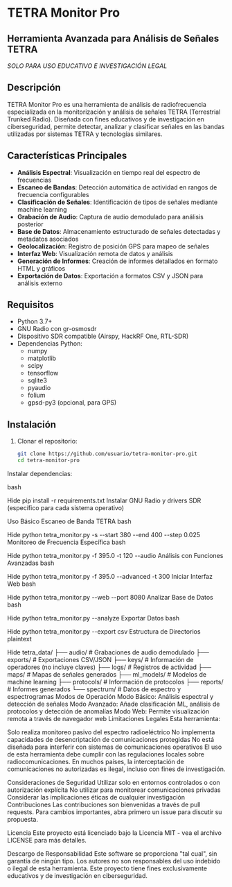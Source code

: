 # TETRA Monitor Pro

## Herramienta Avanzada para Análisis de Señales TETRA

*SOLO PARA USO EDUCATIVO E INVESTIGACIÓN LEGAL*

## Descripción

TETRA Monitor Pro es una herramienta de análisis de radiofrecuencia especializada en la monitorización y análisis de señales TETRA (Terrestrial Trunked Radio). Diseñada con fines educativos y de investigación en ciberseguridad, permite detectar, analizar y clasificar señales en las bandas utilizadas por sistemas TETRA y tecnologías similares.

## Características Principales

- **Análisis Espectral**: Visualización en tiempo real del espectro de frecuencias
- **Escaneo de Bandas**: Detección automática de actividad en rangos de frecuencia configurables
- **Clasificación de Señales**: Identificación de tipos de señales mediante machine learning
- **Grabación de Audio**: Captura de audio demodulado para análisis posterior
- **Base de Datos**: Almacenamiento estructurado de señales detectadas y metadatos asociados
- **Geolocalización**: Registro de posición GPS para mapeo de señales
- **Interfaz Web**: Visualización remota de datos y análisis
- **Generación de Informes**: Creación de informes detallados en formato HTML y gráficos
- **Exportación de Datos**: Exportación a formatos CSV y JSON para análisis externo

## Requisitos

- Python 3.7+
- GNU Radio con gr-osmosdr
- Dispositivo SDR compatible (Airspy, HackRF One, RTL-SDR)
- Dependencias Python:
  - numpy
  - matplotlib
  - scipy
  - tensorflow
  - sqlite3
  - pyaudio
  - folium
  - gpsd-py3 (opcional, para GPS)

## Instalación

1. Clonar el repositorio:
   ```bash
   git clone https://github.com/usuario/tetra-monitor-pro.git
   cd tetra-monitor-pro
Instalar dependencias:

bash

Hide
pip install -r requirements.txt
Instalar GNU Radio y drivers SDR (específico para cada sistema operativo)

Uso Básico
Escaneo de Banda TETRA
bash

Hide
python tetra_monitor.py -s --start 380 --end 400 --step 0.025
Monitoreo de Frecuencia Específica
bash

Hide
python tetra_monitor.py -f 395.0 -t 120 --audio
Análisis con Funciones Avanzadas
bash

Hide
python tetra_monitor.py -f 395.0 --advanced -t 300
Iniciar Interfaz Web
bash

Hide
python tetra_monitor.py --web --port 8080
Analizar Base de Datos
bash

Hide
python tetra_monitor.py --analyze
Exportar Datos
bash

Hide
python tetra_monitor.py --export csv
Estructura de Directorios
plaintext

Hide
tetra_data/
├── audio/            # Grabaciones de audio demodulado
├── exports/          # Exportaciones CSV/JSON
├── keys/             # Información de operadores (no incluye claves)
├── logs/             # Registros de actividad
├── maps/             # Mapas de señales generados
├── ml_models/        # Modelos de machine learning
├── protocols/        # Información de protocolos
├── reports/          # Informes generados
└── spectrum/         # Datos de espectro y espectrogramas
Modos de Operación
Modo Básico: Análisis espectral y detección de señales
Modo Avanzado: Añade clasificación ML, análisis de protocolos y detección de anomalías
Modo Web: Permite visualización remota a través de navegador web
Limitaciones Legales
Esta herramienta:

Solo realiza monitoreo pasivo del espectro radioeléctrico
No implementa capacidades de desencriptación de comunicaciones protegidas
No está diseñada para interferir con sistemas de comunicaciones operativos
El uso de esta herramienta debe cumplir con las regulaciones locales sobre radiocomunicaciones. En muchos países, la interceptación de comunicaciones no autorizadas es ilegal, incluso con fines de investigación.

Consideraciones de Seguridad
Utilizar solo en entornos controlados o con autorización explícita
No utilizar para monitorear comunicaciones privadas
Considerar las implicaciones éticas de cualquier investigación
Contribuciones
Las contribuciones son bienvenidas a través de pull requests. Para cambios importantes, abra primero un issue para discutir su propuesta.

Licencia
Este proyecto está licenciado bajo la Licencia MIT - vea el archivo LICENSE para más detalles.

Descargo de Responsabilidad
Este software se proporciona "tal cual", sin garantía de ningún tipo. Los autores no son responsables del uso indebido o ilegal de esta herramienta. Este proyecto tiene fines exclusivamente educativos y de investigación en ciberseguridad.
